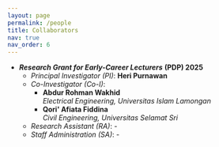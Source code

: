 ```yaml
---
layout: page
permalink: /people
title: Collaborators
nav: true
nav_order: 6
---
```

* ***Research Grant for Early-Career Lecturers*** **(PDP) 2025**
  * *Principal Investigator (PI)*: **Heri Purnawan**
  * *Co-Investigator (Co-I)*:
    * **Abdur Rohman Wakhid**
      <br>
      *Electrical Engineering, Universitas Islam Lamongan*
    * **Qori' Afiata Fiddina**
      <br>
      *Civil Engineering, Universitas Selamat Sri*
  * *Research Assistant (RA)*: -
  * *Staff Administration (SA)*: -
